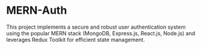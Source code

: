 # MERN-Auth
This project implements a secure and robust user authentication system using the popular MERN stack (MongoDB, Express.js, React.js, Node.js) and leverages Redux Toolkit for efficient state management.
